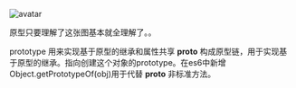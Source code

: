 ![avatar](./prototype.png)

原型只要理解了这张图基本就全理解了。。

prototype 用来实现基于原型的继承和属性共享
__proto__ 构成原型链，用于实现基于原型的继承。指向创建这个对象的prototype。在es6中新增Object.getPrototypeOf(obj)用于代替 __proto__ 非标准方法。
